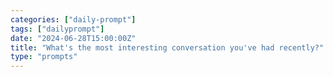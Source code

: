 ```yaml
---
categories: ["daily-prompt"]
tags: ["dailyprompt"]
date: "2024-06-28T15:00:00Z"
title: "What's the most interesting conversation you've had recently?"
type: "prompts"
---
```

